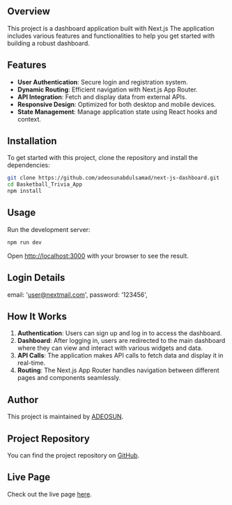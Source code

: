 
## Overview

This project is a dashboard application built with Next.js The application includes various features and functionalities to help you get started with building a robust dashboard.

## Features

- **User Authentication**: Secure login and registration system.
- **Dynamic Routing**: Efficient navigation with Next.js App Router.
- **API Integration**: Fetch and display data from external APIs.
- **Responsive Design**: Optimized for both desktop and mobile devices.
- **State Management**: Manage application state using React hooks and context.

## Installation

To get started with this project, clone the repository and install the dependencies:

```bash
git clone https://github.com/adeosunabdulsamad/next-js-dashboard.git
cd Basketball_Trivia_App
npm install
```

## Usage

Run the development server:

```bash
npm run dev
```

Open [http://localhost:3000](http://localhost:3000) with your browser to see the result.

## Login Details

email: 'user@nextmail.com',
password: '123456',

## How It Works

1. **Authentication**: Users can sign up and log in to access the dashboard.
2. **Dashboard**: After logging in, users are redirected to the main dashboard where they can view and interact with various widgets and data.
3. **API Calls**: The application makes API calls to fetch data and display it in real-time.
4. **Routing**: The Next.js App Router handles navigation between different pages and components seamlessly.


## Author

This project is maintained by [ADEOSUN](https://github.com/adeosunabdulsamad).

## Project Repository

You can find the project repository on [GitHub](https://github.com/adeosunabdulsamad/next-js-dashboard).

## Live Page

Check out the live page [here](next-js-dashboard-amber-one.vercel.app).
